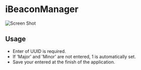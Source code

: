 # iBeaconManager

![Screen Shot](https://raw.githubusercontent.com/sre20313/iBeaconManager/master/Images/screenshot1.png)

## Usage

* Enter of UUID is required.
* If 'Major' and 'Minor' are not entered, 1 is automatically set.
* Save your entered at the finish of the application.
